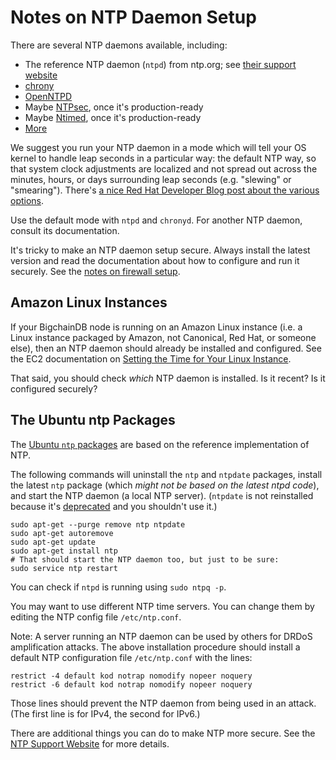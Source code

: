 # Notes on NTP Daemon Setup

There are several NTP daemons available, including:

* The reference NTP daemon (`ntpd`) from ntp.org; see [their support website](http://support.ntp.org/bin/view/Support/WebHome)
* [chrony](https://chrony.tuxfamily.org/index.html)
* [OpenNTPD](http://www.openntpd.org/)
* Maybe [NTPsec](https://www.ntpsec.org/), once it's production-ready
* Maybe [Ntimed](http://nwtime.org/projects/ntimed/), once it's production-ready
* [More](https://en.wikipedia.org/wiki/Ntpd#Implementations)

We suggest you run your NTP daemon in a mode which will tell your OS kernel to handle leap seconds in a particular way: the default NTP way, so that system clock adjustments are localized and not spread out across the minutes, hours, or days surrounding leap seconds (e.g. "slewing" or "smearing"). There's [a nice Red Hat Developer Blog post about the various options](https://developers.redhat.com/blog/2015/06/01/five-different-ways-handle-leap-seconds-ntp/).

Use the default mode with `ntpd` and `chronyd`. For another NTP daemon, consult its documentation.

It's tricky to make an NTP daemon setup secure. Always install the latest version and read the documentation about how to configure and run it securely. See the [notes on firewall setup](firewall-notes.html).


## Amazon Linux Instances

If your BigchainDB node is running on an Amazon Linux instance (i.e. a Linux instance packaged by Amazon, not Canonical, Red Hat, or someone else), then an NTP daemon should already be installed and configured. See the EC2 documentation on [Setting the Time for Your Linux Instance](https://docs.aws.amazon.com/AWSEC2/latest/UserGuide/set-time.html).

That said, you should check _which_ NTP daemon is installed. Is it recent? Is it configured securely?


## The Ubuntu ntp Packages

The [Ubuntu `ntp` packages](https://launchpad.net/ubuntu/+source/ntp) are based on the reference implementation of NTP.

The following commands will uninstall the `ntp` and `ntpdate` packages, install the latest `ntp` package (which _might not be based on the latest ntpd code_), and start the NTP daemon (a local NTP server). (`ntpdate` is not reinstalled because it's [deprecated](https://askubuntu.com/questions/297560/ntpd-vs-ntpdate-pros-and-cons) and you shouldn't use it.)
```text
sudo apt-get --purge remove ntp ntpdate
sudo apt-get autoremove
sudo apt-get update
sudo apt-get install ntp
# That should start the NTP daemon too, but just to be sure:
sudo service ntp restart
```

You can check if `ntpd` is running using `sudo ntpq -p`.

You may want to use different NTP time servers. You can change them by editing the NTP config file `/etc/ntp.conf`.

Note: A server running an NTP daemon can be used by others for DRDoS amplification attacks. The above installation procedure should install a default NTP configuration file `/etc/ntp.conf` with the lines:
```text
restrict -4 default kod notrap nomodify nopeer noquery
restrict -6 default kod notrap nomodify nopeer noquery
```

Those lines should prevent the NTP daemon from being used in an attack. (The first line is for IPv4, the second for IPv6.)

There are additional things you can do to make NTP more secure. See the [NTP Support Website](http://support.ntp.org/bin/view/Support/WebHome) for more details.
